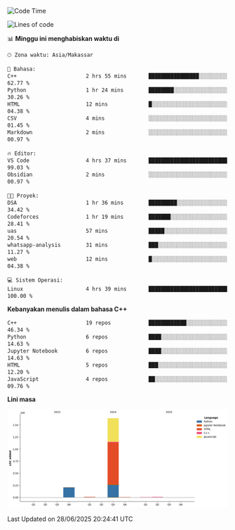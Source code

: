 <!--START_SECTION:waka-->
![Code Time](http://img.shields.io/badge/Code%20Time-292%20hrs%2032%20mins-blue)

![Lines of code](https://img.shields.io/badge/Sejak%20Hello%20World%20aku%20telah%20menulis-1.9%20million%20baris%20kode-blue)

📊 **Minggu ini menghabiskan waktu di** 

```text
🕑︎ Zona waktu: Asia/Makassar

💬 Bahasa: 
C++                      2 hrs 55 mins       ████████████████░░░░░░░░░   62.77 % 
Python                   1 hr 24 mins        ████████░░░░░░░░░░░░░░░░░   30.26 % 
HTML                     12 mins             █░░░░░░░░░░░░░░░░░░░░░░░░   04.38 % 
CSV                      4 mins              ░░░░░░░░░░░░░░░░░░░░░░░░░   01.45 % 
Markdown                 2 mins              ░░░░░░░░░░░░░░░░░░░░░░░░░   00.97 % 

🔥 Editor: 
VS Code                  4 hrs 37 mins       █████████████████████████   99.03 % 
Obsidian                 2 mins              ░░░░░░░░░░░░░░░░░░░░░░░░░   00.97 % 

🐱‍💻 Proyek: 
DSA                      1 hr 36 mins        █████████░░░░░░░░░░░░░░░░   34.42 % 
Codeforces               1 hr 19 mins        ███████░░░░░░░░░░░░░░░░░░   28.41 % 
uas                      57 mins             █████░░░░░░░░░░░░░░░░░░░░   20.54 % 
whatsapp-analysis        31 mins             ███░░░░░░░░░░░░░░░░░░░░░░   11.27 % 
web                      12 mins             █░░░░░░░░░░░░░░░░░░░░░░░░   04.38 % 

💻 Sistem Operasi: 
Linux                    4 hrs 39 mins       █████████████████████████   100.00 % 
```

**Kebanyakan menulis dalam bahasa C++** 

```text
C++                      19 repos            ████████████░░░░░░░░░░░░░   46.34 % 
Python                   6 repos             ████░░░░░░░░░░░░░░░░░░░░░   14.63 % 
Jupyter Notebook         6 repos             ████░░░░░░░░░░░░░░░░░░░░░   14.63 % 
HTML                     5 repos             ███░░░░░░░░░░░░░░░░░░░░░░   12.20 % 
JavaScript               4 repos             ██░░░░░░░░░░░░░░░░░░░░░░░   09.76 % 
```



**Lini masa**

![Lines of Code chart](https://raw.githubusercontent.com/yusuf601/yusuf601/main/assets/bar_graph.png)


 Last Updated on 28/06/2025 20:24:41 UTC
<!--END_SECTION:waka-->


